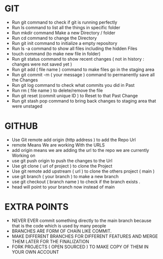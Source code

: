 
<h1>GIT</h1>

- Run git command to check if git is running perfectly 
- Run ls command to list all the things in specific folder 
- Run mkdir command Make a new Directory / folder
- Run cd command to change the Directory 
- Run git init command to initialize a empty repository 
- Run ls -a command to show all files including the hidden Files 
- touch command (to make new file in folder)
- Run git status command to show recent changes ( not in history : changes were not saved yet )
- Run git add ( file name ) command to make files go in the staging area
- Run git commit -m ( your message ) command to permanently save all the Changes 
- Run git log command to check what commits you did in Past 
- Run rm ( file name ) to delete/remove the file 
- Run git reset (commit unique ID ) to Reset to that Past Change
- Run git stash pop command to bring back changes to staging area that were unstaged 



<h1>GITHUB</h1>

- Use Git remote add origin (http address ) to add the Repo Url 
- remote Means We are working With the URLS
- add origin means we are adding the url to the repo we are currently Working on 
- use git push origin to push the changes to the Url 
- Use git clone ( url of project ) to clone the Project 
- Use git remote add upstream ( url ) to clone the others project ( main )
- use git branch ( your branch ) to make a new branch 
- use git checkout ( branch name ) to check if the branch exists .
- head will point to your branch now instead of main 


<h1>EXTRA POINTS</h1>


- NEVER EVER commit something directly to the main branch because that is the code which is used by many people 
- BRANCHES ARE FORM OF CHAIN LIKE COMMIT. 
- MAKE DIFFERENT BRANCHES FOR DIFFERENT FEATURES AND MERGE
  THEM LATER FOR THE FINALIZATION 
- FORK PROJECTS ( OPEN SOURCED ) TO MAKE COPY OF 
  THEM IN YOUR OWN ACCOUNT 